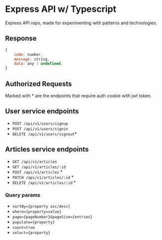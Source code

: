 # Express API w/ Typescript

Express API repo, made for experimenting with patterns and technologies.

## **Response**

```js
{
    code: number,
    message: string,
    data: any | undefined,
}
```

## **Authorized Requests**

Marked with \* are the endpoints that require auth cookie with jwt token.

## **User service endpoints**

- `POST /api/v1/users/signup`
- `POST /api/v1/users/signin`
- `DELETE /api/v1/users/signout`\*

## **Articles service endpoints**

- `GET /api/v1/articles`
- `GET /api/v1/articles/:id`
- `POST /api/v1/articles` \*
- `PATCH /api/v1/articles/:id` \*
- `DELETE /api/v1/articles/:id` \*

### Query params

- `sortBy={property asc/desc}`
- `where={property=value}`
- `page={pageNumber}&pageSize={entries}`
- `populate={property}`
- `count=true`
- `select={property}`
